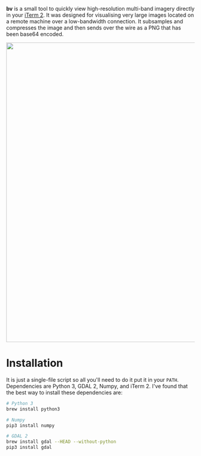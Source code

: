 
**bv** is a small tool to quickly view high-resolution multi-band imagery
directly in your [iTerm 2](https://www.iterm2.com). It was designed for
visualising very large images located on a remote machine over a low-bandwidth
connection. It subsamples and compresses the image and then sends over the wire
as a PNG that has been base64 encoded.

<img src="https://github.com/daleroberts/tv/blob/master/docs/trump.png" width="800">

# Installation

It is just a single-file script so all you'll need to do it put it in your
`PATH`. Dependencies are Python 3, GDAL 2, Numpy, and iTerm 2. I've found that
the best way to install these dependencies are: 
```bash
# Python 3
brew install python3

# Numpy
pip3 install numpy

# GDAL 2
brew install gdal --HEAD --without-python
pip3 install gdal
```
